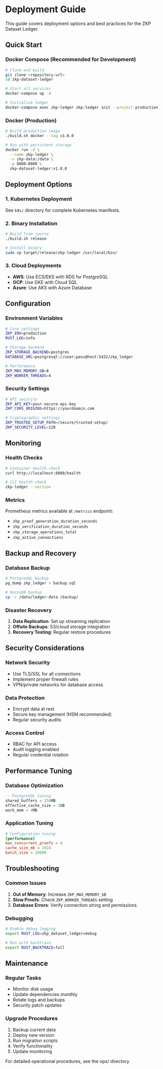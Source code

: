 # Deployment Guide

This guide covers deployment options and best practices for the ZKP Dataset Ledger.

## Quick Start

### Docker Compose (Recommended for Development)

```bash
# Clone and build
git clone <repository-url>
cd zkp-dataset-ledger

# Start all services
docker-compose up -d

# Initialize ledger
docker-compose exec zkp-ledger zkp-ledger init --project production
```

### Docker (Production)

```bash
# Build production image
./build.sh docker --tag v1.0.0

# Run with persistent storage
docker run -d \
  --name zkp-ledger \
  -v zkp-data:/data \
  -p 8080:8080 \
  zkp-dataset-ledger:v1.0.0
```

## Deployment Options

### 1. Kubernetes Deployment

See `k8s/` directory for complete Kubernetes manifests.

### 2. Binary Installation

```bash
# Build from source
./build.sh release

# Install binary
sudo cp target/release/zkp-ledger /usr/local/bin/
```

### 3. Cloud Deployments

- **AWS**: Use ECS/EKS with RDS for PostgreSQL
- **GCP**: Use GKE with Cloud SQL
- **Azure**: Use AKS with Azure Database

## Configuration

### Environment Variables

```bash
# Core settings
ZKP_ENV=production
RUST_LOG=info

# Storage backend
ZKP_STORAGE_BACKEND=postgres
DATABASE_URL=postgresql://user:pass@host:5432/zkp_ledger

# Performance
ZKP_MAX_MEMORY_GB=8
ZKP_WORKER_THREADS=4
```

### Security Settings

```bash
# API security
ZKP_API_KEY=your-secure-api-key
ZKP_CORS_ORIGINS=https://yourdomain.com

# Cryptographic settings
ZKP_TRUSTED_SETUP_PATH=/secure/trusted-setup/
ZKP_SECURITY_LEVEL=128
```

## Monitoring

### Health Checks

```bash
# Container health check
curl http://localhost:8080/health

# CLI health check
zkp-ledger --version
```

### Metrics

Prometheus metrics available at `/metrics` endpoint:

- `zkp_proof_generation_duration_seconds`
- `zkp_verification_duration_seconds`
- `zkp_storage_operations_total`
- `zkp_active_connections`

## Backup and Recovery

### Database Backup

```bash
# PostgreSQL backup
pg_dump zkp_ledger > backup.sql

# RocksDB backup
cp -r /data/ledger-data /backup/
```

### Disaster Recovery

1. **Data Replication**: Set up streaming replication
2. **Offsite Backups**: S3/cloud storage integration
3. **Recovery Testing**: Regular restore procedures

## Security Considerations

### Network Security

- Use TLS/SSL for all connections
- Implement proper firewall rules
- VPN/private networks for database access

### Data Protection

- Encrypt data at rest
- Secure key management (HSM recommended)
- Regular security audits

### Access Control

- RBAC for API access
- Audit logging enabled
- Regular credential rotation

## Performance Tuning

### Database Optimization

```sql
-- PostgreSQL tuning
shared_buffers = 256MB
effective_cache_size = 1GB
work_mem = 4MB
```

### Application Tuning

```toml
# Configuration tuning
[performance]
max_concurrent_proofs = 4
cache_size_mb = 1024
batch_size = 10000
```

## Troubleshooting

### Common Issues

1. **Out of Memory**: Increase `ZKP_MAX_MEMORY_GB`
2. **Slow Proofs**: Check `ZKP_WORKER_THREADS` setting
3. **Database Errors**: Verify connection string and permissions

### Debugging

```bash
# Enable debug logging
export RUST_LOG=zkp_dataset_ledger=debug

# Run with backtrace
export RUST_BACKTRACE=full
```

## Maintenance

### Regular Tasks

- Monitor disk usage
- Update dependencies monthly
- Rotate logs and backups
- Security patch updates

### Upgrade Procedures

1. Backup current data
2. Deploy new version
3. Run migration scripts
4. Verify functionality
5. Update monitoring

For detailed operational procedures, see the ops/ directory.